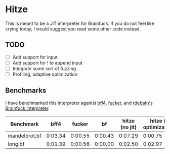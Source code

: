 # Hitze
This is meant to be a JIT interpreter for Brainfuck. If you do not feel like crying today, I would suggest you read some other code instead.

## TODO
 - [ ] Add support for input
 - [ ] Add support for ! to append input
 - [ ] Integrate some sort of fuzzing
 - [ ] Profiling, adaptive optimization

## Benchmarks
I have benchmarked this interpreter against [bff4](http://mazonka.com/brainf/), [fucker](https://github.com/danthedaniel/BF-JIT/), and [rdebath's Brainfuck interpreter](https://github.com/rdebath/Brainfuck).

| Benchmark | bff4 | fucker | bf | hitze (no jit) | hitze (no optimizations) | hitze (no jit or optimizations) | hitze |
------------|------|--------|----|----------------|--------------------------|---------------------------------|--------
| mandelbrot.bf | 0:03.34 | 0:00.55 | 0:00.43 | 0:07.29 | 0:00.75 | 0:07.76 | 0:00.54 |
| long.bf | 0:01.39 | 0:00.56 | 0:00.00 | 0:02.50 | 0:02.97 | 0:14.46 | 0:00.18 |
